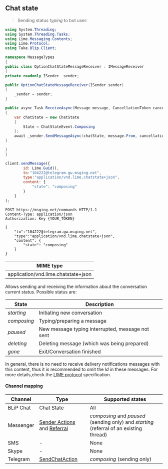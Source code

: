 ## Chat state

>Sending status *typing* to bot user:

```csharp
using System.Threading;
using System.Threading.Tasks;
using Lime.Messaging.Contents;
using Lime.Protocol;
using Take.Blip.Client;

namespace MessageTypes
{
public class OptionChatStateMessageReceiver : IMessageReceiver
{
private readonly ISender _sender;

public OptionChatStateMessageReceiver(ISender sender)
{
    _sender = sender;
}

public async Task ReceiveAsync(Message message, CancellationToken cancellationToken)
{
    var chatState = new ChatState
    {
        State = ChatStateEvent.Composing
    };
    await _sender.SendMessageAsync(chatState, message.From, cancellationToken);
}

}
}
```

```javascript
client.sendMessage({
        id: Lime.Guid(),
        to:"104222@telegram.gw.msging.net",
        type:"application/vnd.lime.chatstate+json",
        content: {
            "state": "composing"
        }
    }
);
```

```http
POST https://msging.net/commands HTTP/1.1
Content-Type: application/json
Authorization: Key {YOUR_TOKEN}

{
    "to":"104222@telegram.gw.msging.net",
    "type":"application/vnd.lime.chatstate+json",
    "content": {
        "state": "composing"
    }
}
```

| MIME type                                 |
|-------------------------------------------|
| application/vnd.lime.chatstate+json |

Allows sending and receiving the information about the conversation current status. Possible status are:

| State        | Description                          |
|---------------|------------------------------------|
| *starting*    | Initiating new conversation |
| *composing*   | Typing/preparing a message  |
| *paused*      | New message typing interrupted, message not sent   |
| *deleting*    | Deleting message (which was being prepared) |
| *gone*        | Exit/Conversation finished  |

In general, there is no need to receive delivery notifications messages with this content, thus it is recommended to omit the *Id* in these messages. For more details,check the [LIME protocol](http://limeprotocol.org/content-types.html#chatstate) specification.

#### Channel mapping

| Channel              | Type      | Supported states      | 
|----------------------|-----------|-------------------------|
| BLiP Chat            | Chat State | All |
| Messenger            | [Sender Actions](https://developers.facebook.com/docs/messenger-platform/send-api-reference/sender-actions) and [Referral](https://developers.facebook.com/docs/messenger-platform/webhook-reference/referral) | *composing* and *paused* (sending only)  and *starting* (referral of an existing thread)|
| SMS                | - | None |
| Skype              | - | None |
| Telegram           | [SendChatAction](https://core.telegram.org/bots/api#sendchataction) | *composing* (sending only) |
